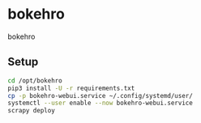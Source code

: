 # bokehro
bokehro

## Setup
```bash
cd /opt/bokehro
pip3 install -U -r requirements.txt
cp -p bokehro-webui.service ~/.config/systemd/user/
systemctl --user enable --now bokehro-webui.service
scrapy deploy
```
